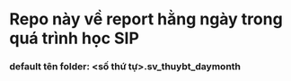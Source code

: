 # Repo này về report hằng ngày trong quá trình học SIP 
### default tên folder: <số thứ tự>.sv_thuybt_daymonth

